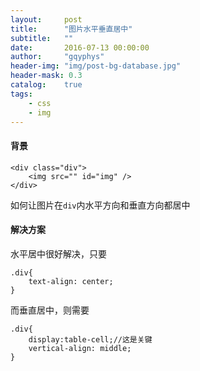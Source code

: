 ```yaml
---
layout:     post
title:      "图片水平垂直居中"
subtitle:   ""
date:       2016-07-13 00:00:00
author:     "gqyphys"
header-img: "img/post-bg-database.jpg"
header-mask: 0.3
catalog:    true
tags:
    - css
    - img
---
```

#### 背景
```
<div class="div">
    <img src="" id="img" />
</div>
```
如何让图片在`div`内水平方向和垂直方向都居中

#### 解决方案
水平居中很好解决，只要
```
.div{
    text-align: center;
}
```
而垂直居中，则需要
```
.div{
    display:table-cell;//这是关键
    vertical-align: middle;
}
```
